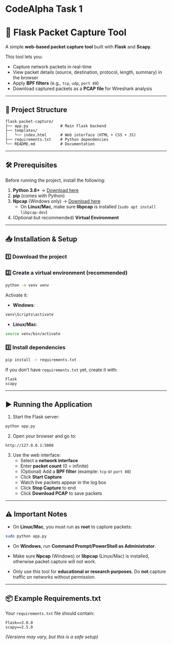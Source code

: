 # CodeAlpha Task 1
# 🚀 Flask Packet Capture Tool

A simple **web-based packet capture tool** built with **Flask** and **Scapy**.

This tool lets you:
- Capture network packets in real-time
- View packet details (source, destination, protocol, length, summary) in the browser
- Apply **BPF filters** (e.g., `tcp`, `udp`, `port 80`)
- Download captured packets as a **PCAP file** for Wireshark analysis

---

## 📂 Project Structure

```
flask-packet-capture/
├── app.py              # Main Flask backend
├── templates/
│   └── index.html      # Web interface (HTML + CSS + JS)
├── requirements.txt    # Python dependencies
└── README.md           # Documentation
```

---

## 🛠️ Prerequisites

Before running the project, install the following:

1. **Python 3.8+** → [Download here](https://www.python.org/downloads/)
2. **pip** (comes with Python)
3. **Npcap** (Windows only) → [Download here](https://nmap.org/npcap/)
   - On **Linux/Mac**, make sure **libpcap** is installed (`sudo apt install libpcap-dev`)
4. (Optional but recommended) **Virtual Environment**

---

## 📥 Installation & Setup

### 1️⃣ Download the project

### 2️⃣ Create a virtual environment (recommended)
```bash
python -m venv venv
```

Activate it:
- **Windows**:
```bash
venv\Scripts\activate
```
- **Linux/Mac**:
```bash
source venv/bin/activate
```

### 3️⃣ Install dependencies
```bash
pip install -r requirements.txt
```

If you don’t have `requirements.txt` yet, create it with:
```
Flask
scapy
```

---

## ▶️ Running the Application

1. Start the Flask server:
```bash
python app.py
```

2. Open your browser and go to:
```
http://127.0.0.1:5000
```

3. Use the web interface:
   - Select a **network interface**
   - Enter **packet count** (0 = infinite)
   - (Optional) Add a **BPF filter** (example: `tcp` or `port 80`)
   - Click **Start Capture**
   - Watch live packets appear in the log box
   - Click **Stop Capture** to end
   - Click **Download PCAP** to save packets

---

## ⚠️ Important Notes

- On **Linux/Mac**, you must run as **root** to capture packets:
```bash
sudo python app.py
```

- On **Windows**, run **Command Prompt/PowerShell as Administrator**.

- Make sure **Npcap** (Windows) or **libpcap** (Linux/Mac) is installed, otherwise packet capture will not work.

- Only use this tool for **educational or research purposes**. Do **not** capture traffic on networks without permission.

---

## 📦 Example Requirements.txt

Your `requirements.txt` file should contain:

```
Flask==3.0.0
scapy==2.5.0
```

*(Versions may vary, but this is a safe setup)*
